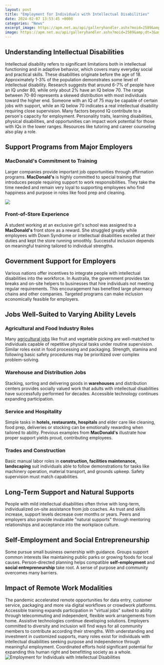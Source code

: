 ```yaml
---
layout: post
title: "Employment for Individuals with Intellectual Disabilities"
date: 2024-02-07 13:53:45 +0000
categories: "News"
excerpt_image: https://apm.net.au/api/galleryhandler.ashx?moid=2589&amp;dt=3&amp;g=2
image: https://apm.net.au/api/galleryhandler.ashx?moid=2589&amp;dt=3&amp;g=2
---
```


## Understanding Intellectual Disabilities 
Intellectual disability refers to significant limitations both in intellectual functioning and in adaptive behavior, which covers many everyday social and practical skills. These disabilities originate before the age of 18. Approximately 1-3% of the population demonstrates some level of intellectual disability.
Research suggests that around 6-7% of people have an IQ under 80, while only about 2% have an IQ below 70. The range between 70-80 represents a skewed distribution with most individuals toward the higher end. Someone with an IQ of 75 may be capable of certain jobs with support, while an IQ below 70 indicates a real intellectual disability requiring close supervision. 
Many factors beyond IQ contribute to a person's capacity for employment. Personality traits, learning disabilities, physical disabilities, and opportunities can impact work potential for those with IQs in the lower ranges. Resources like tutoring and career counseling also play a role.
## Support Programs from Major Employers  
### MacDonald's Commitment to Training  
Larger companies provide important job opportunities through affirmation programs. **MacDonald's** is highly committed to special training that introduces people requiring support to work responsibilities. They take the time needed and remain very loyal to supporting employees who find happiness and purpose in roles like food prep and cleaning.

![](https://apm.net.au/api/galleryhandler.ashx?moid=2588&amp;dt=3&amp;g=2&amp;width=1920&amp;height=1080&amp;ext=.jpg)
### Front-of-Store Experience 
A student working at an exclusive girl's school was assigned to a **MacDonald's** front store as a reward. She struggled greatly while employees with Down Syndrome or intellectual disabilities excelled at their duties and kept the store running smoothly. Successful inclusion depends on meaningful training tailored to individual strengths.
## Government Support for Employers
Various nations offer incentives to integrate people with intellectual disabilities into the workforce. In Australia, the government provides tax breaks and on-site helpers to businesses that hire individuals not meeting regular requirements. This encouragement has benefited large pharmacy chains and other companies. Targeted programs can make inclusion economically feasible for employers.
## Jobs Well-Suited to Varying Ability Levels
### Agricultural and Food Industry Roles  
Many [agricultural jobs](https://yt.io.vn/collection/aburto) like fruit and vegetable picking are well-matched to individuals capable of repetitive physical tasks under routine supervision. Similar roles exist in food processing and packaging. Strength, stamina and following basic safety procedures may be prioritized over complex problem-solving. 
### Warehouse and Distribution Jobs
Stacking, sorting and delivering goods in **warehouses** and distribution centers provides socially valued work that adults with intellectual disabilities have successfully performed for decades. Accessible technology continues expanding participation.
### Service and Hospitality
Simple tasks in **hotels, restaurants, hospitals** and elder care like cleaning, food prep, deliveries or stocking can be emotionally rewarding when tailored to ability. Previous examples from **MacDonald's** illustrate how proper support yields proud, contributing employees.
### Trades and Construction  
Basic manual labor roles in **construction, facilities maintenance, landscaping** suit individuals able to follow demonstrations for tasks like machinery operation, material transport, and grounds upkeep. Safety supervision must match capabilities.
## Long-Term Support and Natural Supports  
People with mild intellectual disabilities often thrive with long-term, individualized on-site assistance from job coaches. As trust and skills increase, support levels decrease over months or years. Peers and employers also provide invaluable "natural supports" through mentoring relationships and acceptance into the workplace culture.  
## Self-Employment and Social Entrepreneurship
Some pursue small business ownership with guidance. Groups support common interests like maintaining public parks or growing foods for local causes. Person-directed planning helps compatible **self-employment** and **social entrepreneurship** take root. A sense of purpose and community overcomes many barriers.
## Impact of Remote Work Modalities 
The pandemic accelerated remote opportunities for data entry, customer service, packaging and more via digital workflows or crowdwork platforms. Accessible training expands participation in "virtual jobs" suited to ability through telecommuting and independent, flexible work arrangements from home. Assistive technologies continue developing solutions.
Employers committed to diversity and inclusion will find ways for all community members to contribute according their strengths. With understanding and investment in customized supports, many roles exist for individuals with intellectual disabilities seeking purpose and independence through meaningful employment. Coordinated efforts hold significant potential for expanding this human right and benefitting society as a whole.
![Employment for Individuals with Intellectual Disabilities](https://apm.net.au/api/galleryhandler.ashx?moid=2589&amp;dt=3&amp;g=2)